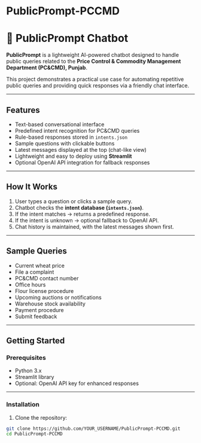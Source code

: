# PublicPrompt-PCCMD
# 💬 PublicPrompt Chatbot

**PublicPrompt** is a lightweight AI-powered chatbot designed to handle public queries related to the **Price Control & Commodity Management Department (PC&CMD), Punjab**.  

This project demonstrates a practical use case for automating repetitive public queries and providing quick responses via a friendly chat interface.

---

## **Features**

- Text-based conversational interface  
- Predefined intent recognition for PC&CMD queries  
- Rule-based responses stored in `intents.json`  
- Sample questions with clickable buttons  
- Latest messages displayed at the top (chat-like view)  
- Lightweight and easy to deploy using **Streamlit**  
- Optional OpenAI API integration for fallback responses  

---

## **How It Works**

1. User types a question or clicks a sample query.  
2. Chatbot checks the **intent database (`intents.json`)**.  
3. If the intent matches → returns a predefined response.  
4. If the intent is unknown → optional fallback to OpenAI API.  
5. Chat history is maintained, with the latest messages shown first.  

---

## **Sample Queries**

- Current wheat price  
- File a complaint  
- PC&CMD contact number  
- Office hours  
- Flour license procedure  
- Upcoming auctions or notifications  
- Warehouse stock availability  
- Payment procedure  
- Submit feedback  

---

## **Getting Started**

### **Prerequisites**

- Python 3.x  
- Streamlit library  
- Optional: OpenAI API key for enhanced responses  

---

### **Installation**

1. Clone the repository:

```bash
git clone https://github.com/YOUR_USERNAME/PublicPrompt-PCCMD.git
cd PublicPrompt-PCCMD
